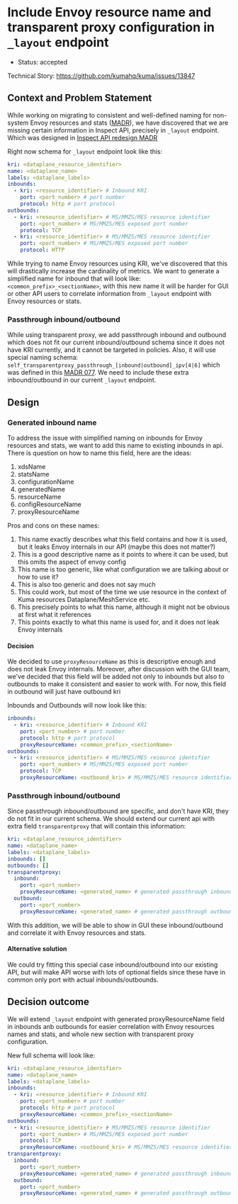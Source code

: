 # Include Envoy resource name and transparent proxy configuration in `_layout` endpoint 

* Status: accepted

Technical Story: https://github.com/kumahq/kuma/issues/13847

## Context and Problem Statement

While working on migrating to consistent and well-defined naming for non-system Envoy resources and stats ([MADR](./077-migrating-to-consistent-and-well-defined-naming-for-non-system-envoy-resources-and-stats.md)), 
we have discovered that we are missing certain information in Inspect API,
precisely in `_layout` endpoint. Which was designed in [Inspect API redesign MADR](https://docs.google.com/document/d/1EzZpk3wwneIxQNPK7WXJqhW3Y3CS1AWMXIcXix9LEoc/edit?tab=t.g7ooo2ntj4jj)

Right now schema for `_layout` endpoint look like this:

```yaml
kri: <dataplane_resource_identifier>
name: <dataplane_name>
labels: <dataplane_labels>
inbounds:
  - kri: <resource_identifier> # Inbound KRI
    port: <port_number> # port number
    protocol: http # port protocol 
outbounds:
  - kri: <resource_identifier> # MS/MMZS/MES resource identifier
    port: <port_number> # MS/MMZS/MES exposed port number
    protocol: TCP
  - kri: <resource_identifier> # MS/MMZS/MES resource identifier
    port: <port_number> # MS/MMZS/MES exposed port number
    protocol: HTTP
```

While trying to name Envoy resources using KRI, we've discovered that this will drastically increase the cardinality of metrics.
We want to generate a simplified name for inbound that will look like: `<common_prefix>_<sectionName>`, with this new name
it will be harder for GUI or other API users to correlate information from `_layout` endpoint with Envoy resources or stats.

### Passthrough inbound/outbound

While using transparent proxy, we add passthrough inbound and outbound which does not fit our current inbound/outbound schema
since it does not have KRI currently, and it cannot be targeted in policies. Also, it will use special naming schema:
`self_transparentproxy_passthrough_[inbound|outbound]_ipv[4|6]` which was defined in this [MADR 077](./077-migrating-to-consistent-and-well-defined-naming-for-non-system-envoy-resources-and-stats.md). 
We need to include these extra inbound/outbound in our current `_layout` endpoint.

## Design

### Generated inbound name

To address the issue with simplified naming on inbounds for Envoy resources and stats, we want to add this name to existing inbounds in api.
There is question on how to name this field, here are the ideas:

1. xdsName
2. statsName
3. configurationName
4. generatedName
5. resourceName
6. configResourceName
7. proxyResourceName

Pros and cons on these names:

1. This name exactly describes what this field contains and how it is used, but it leaks Envoy internals in our API (maybe this does not matter?)
2. This is a good descriptive name as it points to where it can be used, but this omits the aspect of envoy config
3. This name is too generic, like what configuration we are talking about or how to use it? 
4. This is also too generic and does not say much
5. This could work, but most of the time we use resource in the context of Kuma resources Dataplane/MeshService etc. 
6. This precisely points to what this name, although it might not be obvious at first what it references
7. This points exactly to what this name is used for, and it does not leak Envoy internals

#### Decision

We decided to use `proxyResourceName` as this is descriptive enough and does not leak Envoy internals. Moreover, after 
discussion with the GUI team, we've decided that this field will be added not only to inbounds but also to outbounds to
make it consistent and easier to work with. For now, this field in outbound will just have outbound kri

Inbounds and Outbounds will now look like this:

```yaml
inbounds:
  - kri: <resource_identifier> # Inbound KRI
    port: <port_number> # port number
    protocol: http # port protocol
    proxyResourceName: <common_prefix>_<sectionName>
outbounds:
  - kri: <resource_identifier> # MS/MMZS/MES resource identifier
    port: <port_number> # MS/MMZS/MES exposed port number
    protocol: TCP
    proxyResourceName: <outbound_kri> # MS/MMZS/MES resource identifier
```

### Passthrough inbound/outbound

Since passthrough inbound/outbound are specific, and don't have KRI, they do not fit in our current schema. We should extend
our current api with extra field `transparentproxy` that will contain this information:

```yaml
kri: <dataplane_resource_identifier>
name: <dataplane_name>
labels: <dataplane_labels>
inbounds: []
outbounds: []
transparentproxy:
  inbound:
    port: <port_number>
    proxyResourceName: <generated_name> # generated passthrough inbound name that will be used to match envoy resources and stats
  outbound: 
    port: <port_number>
    proxyResourceName: <generated_name> # generated passthrough outbound name that will be used to match envoy resources and stats
```

With this addition, we will be able to show in GUI these inbound/outbound and correlate it with Envoy resources and stats.

#### Alternative solution

We could try fitting this special case inbound/outbound into our existing API, but will make API worse with lots of optional fields
since these have in common only port with actual inbounds/outbounds.

## Decision outcome

We will extend `_layout` endpoint with generated proxyResourceName field in inbounds anb outbounds for easier correlation with 
Envoy resources names and stats, and whole new section with transparent proxy configuration.

New full schema will look like:

```yaml
kri: <dataplane_resource_identifier>
name: <dataplane_name>
labels: <dataplane_labels>
inbounds:
  - kri: <resource_identifier> # Inbound KRI
    port: <port_number> # port number
    protocol: http # port protocol
    proxyResourceName: <common_prefix>_<sectionName>
outbounds:
  - kri: <resource_identifier> # MS/MMZS/MES resource identifier
    port: <port_number> # MS/MMZS/MES exposed port number
    protocol: TCP
    proxyResourceName: <outbound_kri> # MS/MMZS/MES resource identifier
transparentproxy:
  inbound:
    port: <port_number>
    proxyResourceName: <generated_name> # generated passthrough inbound name that will be used to match envoy resources and stats
  outbound: 
    port: <port_number>
    proxyResourceName: <generated_name> # generated passthrough outbound name that will be used to match envoy resources and stats
```
